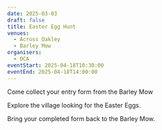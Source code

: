 ```yaml
---
date: 2025-03-03
draft: false
title: Easter Egg Hunt
venues:
  - Across Oakley
  - Barley Mow
organisers:
  - OCA
eventStart: 2025-04-18T10:30:00
eventEnd: 2025-04-18T14:00:00
---
```


Come collect your entry form from the Barley Mow

Explore the village looking for the Easter Eggs.

Bring your completed form back to the Barley Mow.